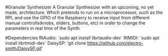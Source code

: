 #Granular Synthesizer
A Granular Synthesizer with an upcoming, no yet made, architecture. Which pretends to run on a microprocessor, such as the RPI, and use the GPIO of the Raspberry to receive input from different manual controlls(knobs, sliders, buttons, etc) in order to change the parameters in real time of the Synth. 

#Dependencies
RtAudio: ´sudo apt install librtaudio-dev´
RtMIDI: ´sudo apt install librtmidi-dev´
DaisySP: 'git clone https://github.com/electro-smith/DaisySP.git'

